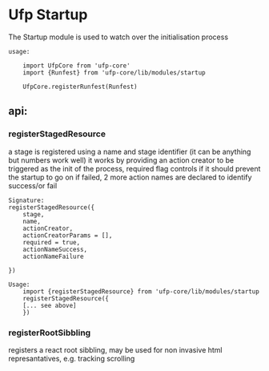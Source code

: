 # Ufp Startup

The Startup module is used to watch over the initialisation process

    usage:

        import UfpCore from 'ufp-core'
        import {Runfest} from 'ufp-core/lib/modules/startup

        UfpCore.registerRunfest(Runfest)

## api:
  
### registerStagedResource

a stage is registered using a name and stage identifier (it can be anything but numbers work well)
it works by providing an action creator to be triggered as the init of the process,
required flag controls if it should prevent the startup to go on if failed, 2 more action names
are declared to identify success/or fail

    Signature:
    registerStagedResource({
        stage,
        name,
        actionCreator,
        actionCreatorParams = [],
        required = true,
        actionNameSuccess,
        actionNameFailure

    }) 
    
    Usage:
        import {registerStagedResource} from 'ufp-core/lib/modules/startup
        registerStagedResource({
        [... see above]
        })
    
   
### registerRootSibbling

registers a react root sibbling, may be used for non invasive html represantatives,
e.g. tracking scrolling
